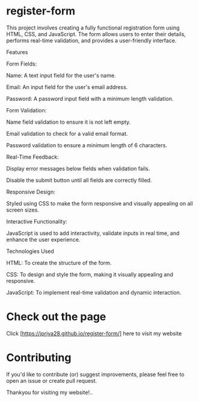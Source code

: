 # register-form
This project involves creating a fully functional registration form using HTML, CSS, and JavaScript. The form allows users to enter their details, performs real-time validation, and provides a user-friendly interface.

Features

Form Fields:

Name: A text input field for the user's name.

Email: An input field for the user's email address.

Password: A password input field with a minimum length validation.

Form Validation:

Name field validation to ensure it is not left empty.

Email validation to check for a valid email format.

Password validation to ensure a minimum length of 6 characters.

Real-Time Feedback:

Display error messages below fields when validation fails.

Disable the submit button until all fields are correctly filled.

Responsive Design:

Styled using CSS to make the form responsive and visually appealing on all screen sizes.

Interactive Functionality:

JavaScript is used to add interactivity, validate inputs in real time, and enhance the user experience.

Technologies Used

HTML: To create the structure of the form.

CSS: To design and style the form, making it visually appealing and responsive.

JavaScript: To implement real-time validation and dynamic interaction. 

# Check out the page

Click [https://jpriya28.github.io/register-form/] here to visit my  website

# Contributing

If you'd like to contribute (or) suggest improvements, please feel free to open an issue or create pull request.

Thankyou for visiting my  website!..

